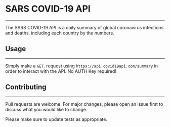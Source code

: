 #  SARS COVID-19 API
***

The SARS COVID-19 API is a daily summary of global coronavirus infections and deaths, including each country by the numbers.


## Usage
***

Simply make a `GET`. request using `https://api.covid19api.com/summary` in order to interact with the API. No AUTH Key required!

## Contributing
***
Pull requests are welcome. For major changes, please open an issue first to discuss what you would like to change.

Please make sure to update tests as appropriate.

